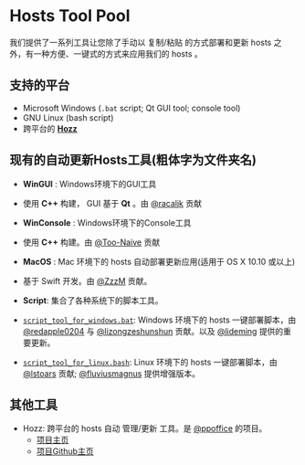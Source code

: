 # Hosts Tool Pool

我们提供了一系列工具让您除了手动以 复制/粘贴 的方式部署和更新 hosts 之外，有一种方便、一键式的方式来应用我们的 hosts 。

## 支持的平台

- Microsoft Windows (`.bat` script; Qt GUI tool; console tool)
- GNU Linux (bash script)
- 跨平台的 [**Hozz**](http://ppoffice.github.io/Hozz)

## 现有的自动更新Hosts工具(粗体字为文件夹名)

 - **WinGUI** : Windows环境下的GUI工具
  - 使用 **C++** 构建， GUI 基于 **Qt** 。由 [@racaljk](https://github.com/racaljk) 贡献
 
 - **WinConsole** : Windows环境下的Console工具
  - 使用 **C++** 构建。由 [@Too-Naive](https://github.com/Too-Naive) 贡献
 
 - **MacOS** : Mac 环境下的 hosts 自动部署更新应用(适用于 OS X 10.10 或以上)
  - 基于 Swift 开发。由 [@ZzzM](https://github.com/ZzzM) 贡献。
 
 - **Script**: 集合了各种系统下的脚本工具。
  - [`script_tool_for_windows.bat`](http://keving.pythonanywhere.com/hosts_scripts/script_tool_for_windows.bat): Windows 环境下的 hosts 一键部署脚本，由 [@redapple0204](https://github.com/redapple0204) 与 [@lizongzeshunshun](https://github.com/lizongzeshunshun) 贡献。以及 [@lideming](https://github.com/lideming) 提供的重要更新。
 
  - [`script_tool_for_linux.bash`](http://keving.pythonanywhere.com/hosts_scripts/script_tool_for_linux.sh): Linux 环境下的 hosts 一键部署脚本，由 [@lstoars](https://github.com/lstoars) 贡献; [@fluviusmagnus](https://github.com/fluviusmagnus) 提供增强版本。

## 其他工具

- Hozz: 跨平台的 hosts 自动 管理/更新 工具。是 [@ppoffice](https://github.com/ppoffice) 的项目。
    - [项目主页](http://ppoffice.github.io/Hozz)
    - [项目Github主页](https://github.com/ppoffice/Hozz)
